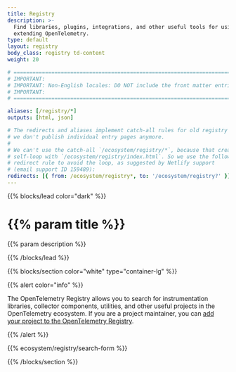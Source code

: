 ```yaml
---
title: Registry
description: >-
  Find libraries, plugins, integrations, and other useful tools for using and
  extending OpenTelemetry.
type: default
layout: registry
body_class: registry td-content
weight: 20

# =============================================================================
# IMPORTANT:
# IMPORTANT: Non-English locales: DO NOT include the front matter entries below
# IMPORTANT:
# =============================================================================

aliases: [/registry/*]
outputs: [html, json]

# The redirects and aliases implement catch-all rules for old registry entries;
# we don't publish individual entry pages anymore.
#
# We can't use the catch-all `/ecosystem/registry/*`, because that creates a
# self-loop with `/ecosystem/registry/index.html`. So we use the following
# redirect rule to avoid the loop, as suggested by Netlify support
# (email support ID 159489):
redirects: [{ from: /ecosystem/registry*, to: '/ecosystem/registry?' }]
---
```


{{% blocks/lead color="dark" %}}

<!-- markdownlint-disable single-h1 -->

<h1>{{% param title %}}</h1>

{{% param description %}}

{{% /blocks/lead %}}

{{% blocks/section color="white" type="container-lg" %}}

{{% alert color="info" %}}

The OpenTelemetry Registry allows you to search for instrumentation libraries,
collector components, utilities, and other useful projects in the OpenTelemetry
ecosystem. If you are a project maintainer, you can
[add your project to the OpenTelemetry Registry](adding/).

{{% /alert %}}

{{% ecosystem/registry/search-form %}}

{{% /blocks/section %}}
